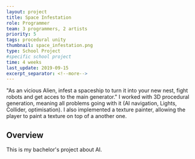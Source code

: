 ```yaml
---
layout: project
title: Space Infestation
role: Programmer
team: 3 programmers, 2 artists
priority: 5
tags: procedural unity
thumbnail: space_infestation.png
type: School Project
#specific school project
time: 4 weeks
last_update: 2019-09-15
excerpt_separator: <!--more-->
---
```

"As an vicious Alien, infest a spaceship to turn it into your new nest, fight robots and get acces to the main generator." I worked with 3D 
procedural generation, meaning all problems going with it (AI navigation, Lights, Collider, optimisation). I also implemented a texture painter, 
allowing the player to paint a texture on top of a another one.
<!--more-->

## Overview
This is my bachelor's project about AI.